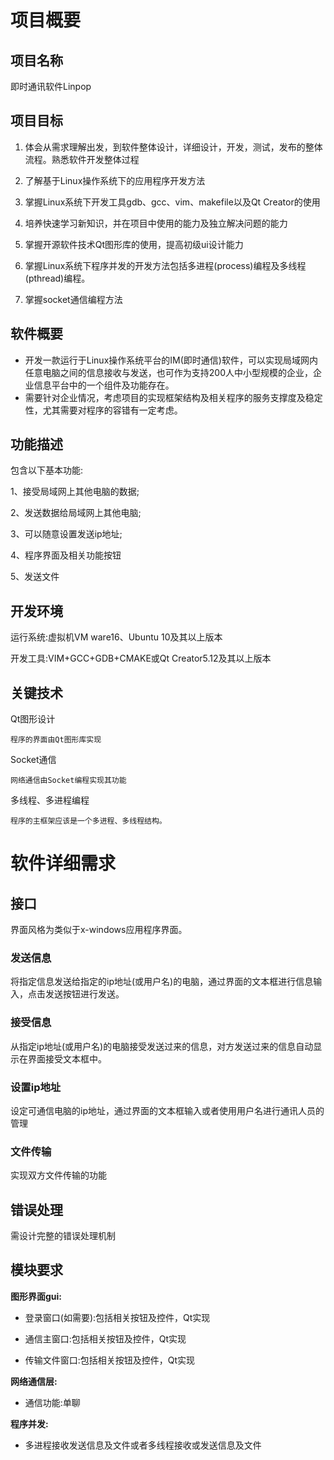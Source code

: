# 项目概要

## 项目名称

即时通讯软件Linpop

## 项目目标

1. 体会从需求理解出发，到软件整体设计，详细设计，开发，测试，发布的整体流程。熟悉软件开发整体过程

2. 了解基于Linux操作系统下的应用程序开发方法  

3. 掌握Linux系统下开发工具gdb、gcc、vim、makefile以及Qt Creator的使用

4. 培养快速学习新知识，并在项目中使用的能力及独立解决问题的能力

5. 掌握开源软件技术Qt图形库的使用，提高初级ui设计能力

6. 掌握Linux系统下程序并发的开发方法包括多进程(process)编程及多线程(pthread)编程。

7. 掌握socket通信编程方法

## 软件概要

- 开发一款运行于Linux操作系统平台的IM(即时通信)软件，可以实现局域网内任意电脑之间的信息接收与发送，也可作为支持200人中小型规模的企业，企业信息平台中的一个组件及功能存在。
- 需要针对企业情况，考虑项目的实现框架结构及相关程序的服务支撑度及稳定性，尤其需要对程序的容错有一定考虑。
    
## 功能描述

包含以下基本功能:

1、接受局域网上其他电脑的数据;

2、发送数据给局域网上其他电脑; 

3、可以随意设置发送ip地址;

4、程序界面及相关功能按钮

5、发送文件

## 开发环境

运行系统:虚拟机VM ware16、Ubuntu 10及其以上版本

开发工具:VIM+GCC+GDB+CMAKE或Qt Creator5.12及其以上版本

## 关键技术

Qt图形设计

    程序的界面由Qt图形库实现
   
Socket通信

    网络通信由Socket编程实现其功能
   
多线程、多进程编程

    程序的主框架应该是一个多进程、多线程结构。
   
# 软件详细需求

## 接口

界面风格为类似于x-windows应用程序界面。

### 发送信息

将指定信息发送给指定的ip地址(或用户名)的电脑，通过界面的文本框进行信息输入，点击发送按钮进行发送。

### 接受信息
 
从指定ip地址(或用户名)的电脑接受发送过来的信息，对方发送过来的信息自动显示在界面接受文本框中。

### 设置ip地址

设定可通信电脑的ip地址，通过界面的文本框输入或者使用用户名进行通讯人员的管理

### 文件传输

实现双方文件传输的功能

## 错误处理

需设计完整的错误处理机制

## 模块要求

**图形界面gui:**

- 登录窗口(如需要):包括相关按钮及控件，Qt实现

- 通信主窗口:包括相关按钮及控件，Qt实现

- 传输文件窗口:包括相关按钮及控件，Qt实现

**网络通信层:**

- 通信功能:单聊

**程序并发:** 

- 多进程接收发送信息及文件或者多线程接收或发送信息及文件
